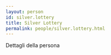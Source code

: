 ```yaml
---
layout: person
id: silver.lottery
title: Silver Lottery
permalink: people/silver.lottery.html
---
```


Dettagli della persona